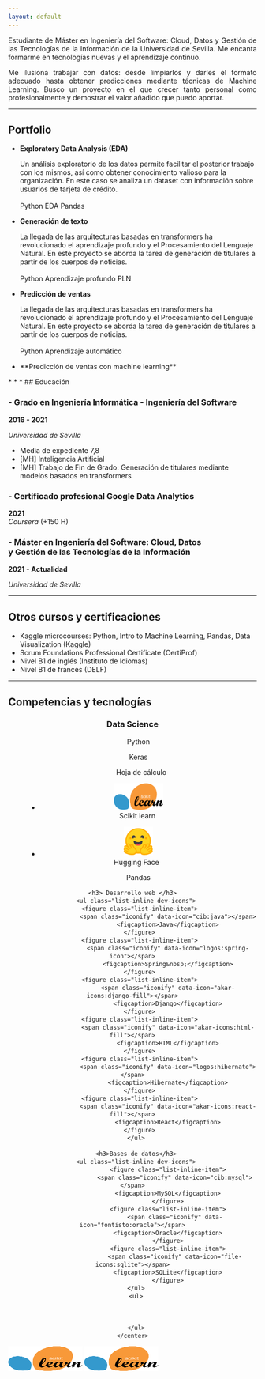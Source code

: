 ```yaml
---
layout: default
---
```

<head>
  <script src="https://code.iconify.design/2/2.0.3/iconify.min.js"></script>
</head>

<p style="text-align: justify"> Estudiante de Máster  en Ingeniería del Software: Cloud, Datos y Gestión de las Tecnologías de la Información de la Universidad de Sevilla. Me encanta formarme en tecnologías nuevas y el aprendizaje continuo.</p>

<p style="text-align: justify"> Me ilusiona trabajar con datos: desde limpiarlos y darles el formato adecuado hasta obtener predicciones mediante técnicas de Machine Learning. Busco un proyecto en el que crecer tanto personal como profesionalmente y demostrar el valor añadido que puedo aportar.  </p>

* * *

## Portfolio
<ul>
  <li> <span style="font-weight: bold;"> Exploratory Data Analysis (EDA) </span>
    <p>
    Un análisis exploratorio de los datos permite facilitar el posterior trabajo con los mismos, así como obtener conocimiento valioso para la organización.   En este caso se analiza un dataset con información sobre usuarios de tarjeta de crédito.
    <br/><br/>
      <span class="tag tag-green">Python</span> 
      <span class="tag tag-white">EDA</span> 
      <span class="tag tag-red">Pandas</span> 
    </p>
  </li>

  <li> <span style="font-weight: bold;"> Generación de texto </span>
    <p>
    La llegada de las arquitecturas basadas en transformers ha revolucionado el aprendizaje profundo y el Procesamiento del Lenguaje Natural. En este proyecto se aborda la tarea de generación de titulares a partir de los cuerpos de noticias.
    <br/><br/>
      <span class="tag tag-green">Python</span> 
      <span class="tag tag-blue">Aprendizaje profundo</span> 
      <span class="tag tag-yellow">PLN</span> 
    </p>
  </li>

  <li> <span style="font-weight: bold;"> Predicción de ventas </span>
    <p>
    La llegada de las arquitecturas basadas en transformers ha revolucionado el aprendizaje profundo y el Procesamiento del Lenguaje Natural. En este proyecto se aborda la tarea de generación de titulares a partir de los cuerpos de noticias.
    <br/><br/>
      <span class="tag tag-green">Python</span> 
      <span class="tag tag-pink">Aprendizaje automático</span> 
    </p>
  </li>


  <li> **Predicción de ventas con machine learning** </li>
</ul>
* * *
## Educación

<p>
  <div class="bloque-left-right">
      <h3> - Grado en Ingeniería Informática - Ingeniería del Software </h3>
      <div style="font-weight:bold">2016 - 2021</div>
  </div>
  <p style="font-style: italic;"> Universidad de Sevilla </p>
  <ul>
    <li>Media de expediente 7,8</li>
    <li>[MH] Inteligencia Artificial</li>
    <li>[MH] Trabajo de Fin de Grado: Generación de titulares mediante modelos basados en transformers</li>
  </ul>
</p>

<p>
  <div class="bloque-left-right">
      <h3> - Certificado profesional Google Data Analytics </h3>
      <div style="font-weight:bold">2021</div>
  </div>
  <span style="font-style: italic;"> Coursera </span > (+150 H)
</p>


<p>
  <div class="bloque-left-right">
      <h3> - Máster en Ingeniería del Software: Cloud, 
      Datos <br>y Gestión de las Tecnologías de la Información</h3>
      <div style="font-weight:bold">2021 - Actualidad</div>
  </div>
  <p style="font-style: italic;"> Universidad de Sevilla </p>
</p>




* * *
## Otros cursos y certificaciones
* Kaggle microcourses: Python, Intro to Machine Learning, Pandas, Data Visualization (Kaggle)
* Scrum Foundations Professional Certificate (CertiProf)
* Nivel B1 de inglés (Instituto de Idiomas)
* Nivel B1 de francés (DELF)


* * *

<section class="resume-section" >
  <div class="resume-section-content">
  <h2>Competencias y tecnologías</h2>
    <center>
      <h3> Data Science </h3>
        <ul class="list-inline dev-icons">
          <figure class="list-inline-item">
              <span class="iconify" data-icon="akar-icons:python-fill"></span>
                <figcaption> Python </figcaption>
          </figure>
          <figure class="list-inline-item">
              <span class="iconify" data-icon="simple-icons:keras"></span>     
                <figcaption> Keras </figcaption>
          </figure>
          <figure class="list-inline-item">
              <span class="iconify" data-icon="vscode-icons:file-type-excel"></span>
                <figcaption>&nbsp;&nbsp;&nbsp;Hoja de cálculo</figcaption>
          </figure>
          <figure class="list-inline-item">
               <li class="list-inline-item"><img src="assets/img/sklearn.svg" alt="Scikit learn"   
                            width= 100
                            height= auto> </li>
                <figcaption>Scikit learn&nbsp;</figcaption>
          </figure>
          <figure class="list-inline-item">
                        <li class="list-inline-item"><img src="assets/img/hf.png" alt="Hugging Face"   
                            width= 60
                            height= auto> </li>
                        <figcaption>Hugging Face&nbsp;&nbsp;</figcaption>
          </figure>
          <figure class="list-inline-item">
                            <span class="iconify" data-icon="simple-icons:pandas"></span>
                            <figcaption >Pandas</figcaption>
          </figure>
        </ul>

    <h3> Desarrollo web </h3>
      <ul class="list-inline dev-icons">
        <figure class="list-inline-item">
                        <span class="iconify" data-icon="cib:java"></span>
                        <figcaption>Java</figcaption>
        </figure>
        <figure class="list-inline-item">
                        <span class="iconify" data-icon="logos:spring-icon"></span>
                        <figcaption>Spring&nbsp;</figcaption>
        </figure>
        <figure class="list-inline-item">
                        <span class="iconify" data-icon="akar-icons:django-fill"></span>
                        <figcaption>Django</figcaption>
        </figure>
        <figure class="list-inline-item">
                        <span class="iconify" data-icon="akar-icons:html-fill"></span>
                        <figcaption>HTML</figcaption>
        </figure>
        <figure class="list-inline-item">
                        <span class="iconify" data-icon="logos:hibernate"></span>
                        <figcaption>Hibernate</figcaption>
        </figure>
        <figure class="list-inline-item">
                        <span class="iconify" data-icon="akar-icons:react-fill"></span>
                        <figcaption>React</figcaption>
        </figure>
      </ul>

      <h3>Bases de datos</h3>
      <ul class="list-inline dev-icons">
                        <figure class="list-inline-item">
                            <span class="iconify" data-icon="cib:mysql"></span>
                        <figcaption>MySQL</figcaption>
                        </figure>
                        <figure class="list-inline-item">
                            <span class="iconify" data-icon="fontisto:oracle"></span>
                        <figcaption>Oracle</figcaption>
                        </figure>
                        <figure class="list-inline-item">
                            <span class="iconify" data-icon="file-icons:sqlite"></span>
                        <figcaption>SQLite</figcaption>
                        </figure>
      </ul>
      <ul>



      </ul>
    </center>
  </div>
</section>


<div id="client_logos">
  <img class="logo-alineado" title="mouseflow_logo" src="assets/img/sklearn.svg" alt="" width="150" height="50" />
  <img class="logo-alineado;" title="piiholo_logo" src="assets/img/sklearn.svg" alt="" width="150" height="50" />
</div>

